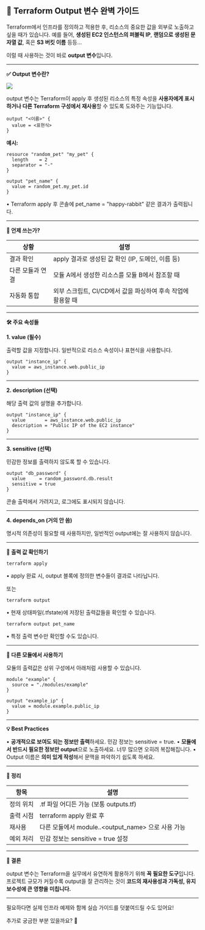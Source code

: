 
## **🌱 Terraform Output 변수 완벽 가이드**

Terraform에서 인프라를 정의하고 적용한 후, 리소스의 중요한 값을 외부로 노출하고 싶을 때가 있습니다.
예를 들어, **생성된 EC2 인스턴스의 퍼블릭 IP**, **랜덤으로 생성된 문자열 값**, 혹은 **S3 버킷 이름** 등등…

이럴 때 사용하는 것이 바로 **output 변수**입니다.

---

**✅ Output 변수란?**

![](Pasted%20image%2020250417130651.png)

output 변수는 Terraform이 apply 후 생성된 리소스의 특정 속성을 **사용자에게 표시하거나 다른 Terraform 구성에서 재사용**할 수 있도록 도와주는 기능입니다.

```
output "<이름>" {
  value = <표현식>
}
```

**예시:**

```
resource "random_pet" "my_pet" {
  length    = 2
  separator = "-"
}

output "pet_name" {
  value = random_pet.my_pet.id
}
```

• Terraform apply 후 콘솔에 pet_name = "happy-rabbit" 같은 결과가 출력됩니다.

---

**🎯 언제 쓰는가?**

|**상황**|**설명**|
|---|---|
|결과 확인|apply 결과로 생성된 값 확인 (IP, 도메인, 이름 등)|
|다른 모듈과 연결|모듈 A에서 생성한 리소스를 모듈 B에서 참조할 때|
|자동화 통합|외부 스크립트, CI/CD에서 값을 파싱하여 후속 작업에 활용할 때|

---

**🛠 주요 속성들**

**1. value (필수)**

출력할 값을 지정합니다. 일반적으로 리소스 속성이나 표현식을 사용합니다.

```
output "instance_ip" {
  value = aws_instance.web.public_ip
}
```


---

**2. description (선택)**

해당 출력 값의 설명을 추가합니다.

```
output "instance_ip" {
  value       = aws_instance.web.public_ip
  description = "Public IP of the EC2 instance"
}
```

---

**3. sensitive (선택)**

민감한 정보를 출력하지 않도록 할 수 있습니다.

```
output "db_password" {
  value     = random_password.db.result
  sensitive = true
}
```

콘솔 출력에서 가려지고, 로그에도 표시되지 않습니다.

---

**4. depends_on (거의 안 씀)**

명시적 의존성이 필요할 때 사용하지만, 일반적인 output에는 잘 사용하지 않습니다.

---

**🧪 출력 값 확인하기**

```
terraform apply
```

• apply 완료 시, output 블록에 정의한 변수들이 결과로 나타납니다.

또는

```
terraform output
```

• 현재 상태파일(.tfstate)에 저장된 출력값들을 확인할 수 있습니다.

```
terraform output pet_name
```

• 특정 출력 변수만 확인할 수도 있습니다.

---

**🔁 다른 모듈에서 사용하기**

모듈의 출력값은 상위 구성에서 아래처럼 사용할 수 있습니다.

```
module "example" {
  source = "./modules/example"
}

output "example_ip" {
  value = module.example.public_ip
}
```

---

**💡 Best Practices**

• **공개적으로 보여도 되는 정보만 출력**하세요. 민감 정보는 sensitive = true.
• **모듈에서 반드시 필요한 정보만 output**으로 노출하세요. 너무 많으면 오히려 복잡해집니다.
• Output 이름은 **의미 있게 작성**해서 문맥을 파악하기 쉽도록 하세요.

---

**🧩 정리**

|**항목**|**설명**|
|---|---|
|정의 위치|.tf 파일 어디든 가능 (보통 outputs.tf)|
|출력 시점|terraform apply 완료 후|
|재사용|다른 모듈에서 module.<name>.<output_name> 으로 사용 가능|
|예외 처리|민감 정보는 sensitive = true 설정|

---

**📘 결론**

output 변수는 Terraform을 실무에서 유연하게 활용하기 위해 **꼭 필요한 도구**입니다.
프로젝트 규모가 커질수록 output을 잘 관리하는 것이
**코드의 재사용성과 가독성, 유지보수성에 큰 영향을 미칩니다.**

---

필요하다면 실제 인프라 예제와 함께 실습 가이드를 덧붙여드릴 수도 있어요!

추가로 궁금한 부분 있을까요? 🙂